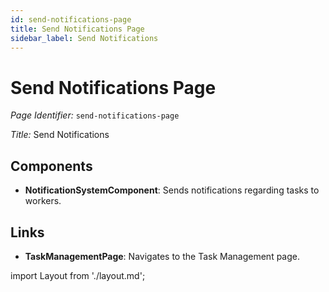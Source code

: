 ```yaml
---
id: send-notifications-page
title: Send Notifications Page
sidebar_label: Send Notifications
---
```


# Send Notifications Page

*Page Identifier:* `send-notifications-page`

*Title:* Send Notifications

## Components
- **NotificationSystemComponent**: Sends notifications regarding tasks to workers.


## Links
- **TaskManagementPage**: Navigates to the Task Management page.

import Layout from './layout.md';

<Layout />

